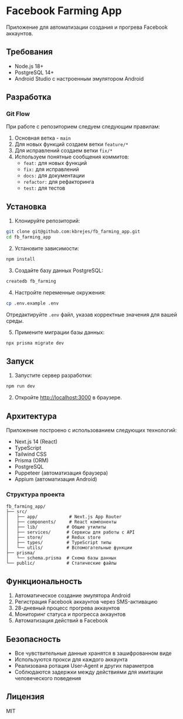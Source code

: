 # Facebook Farming App

Приложение для автоматизации создания и прогрева Facebook аккаунтов.

## Требования

- Node.js 18+
- PostgreSQL 14+
- Android Studio с настроенным эмулятором Android

## Разработка

### Git Flow

При работе с репозиторием следуем следующим правилам:

1. Основная ветка - `main`
2. Для новых функций создаем ветки `feature/*`
3. Для исправлений создаем ветки `fix/*`
4. Используем понятные сообщения коммитов:
   - `feat:` для новых функций
   - `fix:` для исправлений
   - `docs:` для документации
   - `refactor:` для рефакторинга
   - `test:` для тестов

## Установка

1. Клонируйте репозиторий:
```bash
git clone git@github.com:kbrejes/fb_farming_app.git
cd fb_farming_app
```

2. Установите зависимости:
```bash
npm install
```

3. Создайте базу данных PostgreSQL:
```bash
createdb fb_farming
```

4. Настройте переменные окружения:
```bash
cp .env.example .env
```
Отредактируйте `.env` файл, указав корректные значения для вашей среды.

5. Примените миграции базы данных:
```bash
npx prisma migrate dev
```

## Запуск

1. Запустите сервер разработки:
```bash
npm run dev
```

2. Откройте [http://localhost:3000](http://localhost:3000) в браузере.

## Архитектура

Приложение построено с использованием следующих технологий:

- Next.js 14 (React)
- TypeScript
- Tailwind CSS
- Prisma (ORM)
- PostgreSQL
- Puppeteer (автоматизация браузера)
- Appium (автоматизация Android)

### Структура проекта

```
fb_farming_app/
├── src/
│   ├── app/            # Next.js App Router
│   ├── components/     # React компоненты
│   ├── lib/           # Общие утилиты
│   ├── services/      # Сервисы для работы с API
│   ├── store/         # Redux store
│   ├── types/         # TypeScript типы
│   └── utils/         # Вспомогательные функции
├── prisma/
│   └── schema.prisma  # Схема базы данных
└── public/            # Статические файлы
```

## Функциональность

1. Автоматическое создание эмулятора Android
2. Регистрация Facebook аккаунтов через SMS-активацию
3. 28-дневный процесс прогрева аккаунтов
4. Мониторинг статуса и прогресса аккаунтов
5. Автоматизация действий в Facebook

## Безопасность

- Все чувствительные данные хранятся в зашифрованном виде
- Используются прокси для каждого аккаунта
- Реализована ротация User-Agent и других параметров
- Соблюдаются задержки между действиями для имитации человеческого поведения

## Лицензия

MIT 
